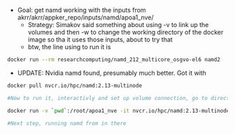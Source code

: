 - Goal: get namd working with the inputs from akrr/akrr/appker_repo/inputs/namd/apoa1_nve/
	- Strategy: Simakov said something about using -v to link up the volumes and then -w to change the working directory of the docker image so tha it uses those inputs, about to try that
	- btw, the line using to run it is

```bash
docker run --rm researchcomputing/namd_212_multicore_osgvo-el6 namd2
``` 

- UPDATE: Nvidia namd found, presumably much better. Got it with

```bash
docker pull nvcr.io/hpc/namd:2.13-multinode

#Now to run it, interactivly and set up volume connection, go to directory with all the namd input files and do

docker run -v `pwd`:/root/apoa1_nve -it nvcr.io/hpc/namd:2.13-multinode

#Next step, running namd from in there
```
























